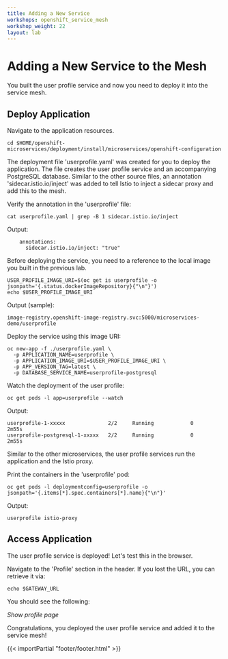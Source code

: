 ```yaml
---
title: Adding a New Service
workshops: openshift_service_mesh
workshop_weight: 22
layout: lab
---
```


# Adding a New Service to the Mesh

You built the user profile service and now you need to deploy it into the service mesh.

## Deploy Application

Navigate to the application resources.

```
cd $HOME/openshift-microservices/deployment/install/microservices/openshift-configuration
```


The deployment file 'userprofile.yaml' was created for you to deploy the application.  The file creates the user profile service and an accompanying PostgreSQL database.  Similar to the other source files, an annotation 'sidecar.istio.io/inject' was added to tell Istio to inject a sidecar proxy and add this to the mesh.

Verify the annotation in the 'userprofile' file:
```
cat userprofile.yaml | grep -B 1 sidecar.istio.io/inject
```

Output:
```
	annotations:
	  sidecar.istio.io/inject: "true"
```

Before deploying the service, you need to a reference to the local image you built in the previous lab.
```
USER_PROFILE_IMAGE_URI=$(oc get is userprofile -o jsonpath='{.status.dockerImageRepository}{"\n"}')
echo $USER_PROFILE_IMAGE_URI
```

Output (sample):
```
image-registry.openshift-image-registry.svc:5000/microservices-demo/userprofile
```

Deploy the service using this image URI:
```
oc new-app -f ./userprofile.yaml \
  -p APPLICATION_NAME=userprofile \
  -p APPLICATION_IMAGE_URI=$USER_PROFILE_IMAGE_URI \
  -p APP_VERSION_TAG=latest \
  -p DATABASE_SERVICE_NAME=userprofile-postgresql
```

Watch the deployment of the user profile:
```
oc get pods -l app=userprofile --watch
```

Output:
```
userprofile-1-xxxxx              2/2     Running		    0          2m55s
userprofile-postgresql-1-xxxxx   2/2     Running            0          2m55s
```

Similar to the other microservices, the user profile services run the application and the Istio proxy.

Print the containers in the 'userprofile' pod:

```
oc get pods -l deploymentconfig=userprofile -o jsonpath='{.items[*].spec.containers[*].name}{"\n"}'
```

Output:
```
userprofile istio-proxy
```

## Access Application

The user profile service is deployed!  Let's test this in the browser.

Navigate to the 'Profile' section in the header.  If you lost the URL, you can retrieve it via:
```
echo $GATEWAY_URL
```

You should see the following:

*Show profile page*

Congratulations, you deployed the user profile service and added it to the service mesh!

{{< importPartial "footer/footer.html" >}}